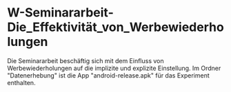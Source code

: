 # W-Seminararbeit-Die_Effektivität_von_Werbewiederholungen
Die Seminararbeit beschäftig sich mit dem Einfluss von Werbewiederholungen auf die implizite und explizite Einstellung. 
Im Ordner "Datenerhebung" ist die App "android-release.apk" für das Experiment enthalten.
